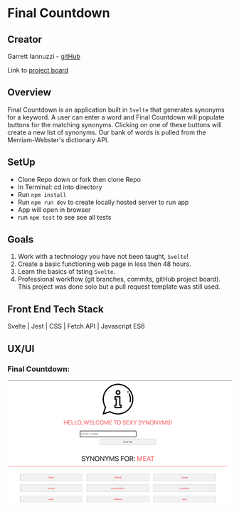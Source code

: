 # Final Countdown

## Creator
Garrett Iannuzzi - [gitHub](https://github.com/Garrett-Iannuzzi)

Link to [project board](https://github.com/users/Garrett-Iannuzzi/projects/3)

## Overview

Final Countdown is an application built in `Svelte` that generates synonyms for a keyword. A user can enter a word and Final Countdown will populate buttons for the matching synonyms. Clicking on one of these buttons will create a new list of synonyms. Our bank of words is pulled from the Merriam-Webster's dictionary API.

## SetUp

- Clone Repo down or fork then clone Repo
- In Terminal: cd into directory
- Run `npm install`
- Run `npm run dev` to create locally hosted server to run app
- App will open in browser
- run `npm test` to see see all tests

## Goals
1. Work with a technology you have not been taught, `Svelte`!
2. Create a basic functioning web page in less then 48 hours.
3.  Learn the basics of tsting `Svelte`.
4. Professional workflow (git branches, commits, gitHub project board). This project was done solo but a pull request template was still used.

## Front End Tech Stack
Svelte | Jest | CSS | Fetch API | Javascript ES6 

## UX/UI

### Final Countdown:
![screenshot](public/images/screenshot-home.png)
